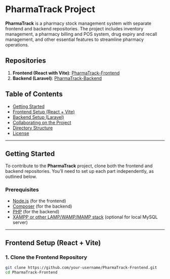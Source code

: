 # PharmaTrack Project

**PharmaTrack** is a pharmacy stock management system with separate frontend and backend repositories. The project includes inventory management, a pharmacy billing and POS system, drug expiry and recall management, and other essential features to streamline pharmacy operations.

## Repositories

1. **Frontend (React with Vite)**: [PharmaTrack-Frontend](https://github.com/your-username/PharmaTrack-Frontend)
2. **Backend (Laravel)**: [PharmaTrack-Backend](https://github.com/your-username/PharmaTrack-Backend)

## Table of Contents

- [Getting Started](#getting-started)
- [Frontend Setup (React + Vite)](#frontend-setup-react--vite)
- [Backend Setup (Laravel)](#backend-setup-laravel)
- [Collaborating on the Project](#collaborating-on-the-project)
- [Directory Structure](#directory-structure)
- [License](#license)

---

## Getting Started

To contribute to the **PharmaTrack** project, clone both the frontend and backend repositories. You’ll need to set up each part independently, as outlined below.

### Prerequisites

- [Node.js](https://nodejs.org/) (for the frontend)
- [Composer](https://getcomposer.org/) (for the backend)
- [PHP](https://www.php.net/) (for the backend)
- [XAMPP or other LAMP/WAMP/MAMP stack](https://www.apachefriends.org/index.html) (optional for local MySQL server)

---

## Frontend Setup (React + Vite)

### 1. Clone the Frontend Repository

```bash
git clone https://github.com/your-username/PharmaTrack-Frontend.git
cd PharmaTrack-Frontend
